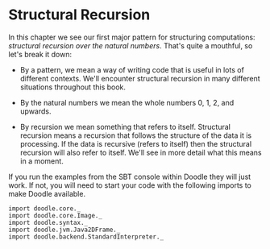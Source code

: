 # Structural Recursion

In this chapter we see our first major pattern for structuring computations: *structural recursion over the natural numbers*. That's quite a mouthful, so let's break it down:

- By a pattern, we mean a way of writing code that is useful in lots of different contexts. We'll encounter structural recursion in many different situations throughout this book. 

- By the natural numbers we mean the whole numbers 0, 1, 2, and upwards. 

- By recursion we mean something that refers to itself. Structural recursion means a recursion that follows the structure of the data it is processing. If the data is recursive (refers to itself) then the structural recursion will also refer to itself. We'll see in more detail what this means in a moment.

<div class="callout callout-info">
If you run the examples from the SBT console within Doodle they will just work. If not, you will need to start your code with the following imports to make Doodle available.

```tut:silent
import doodle.core._
import doodle.core.Image._
import doodle.syntax._
import doodle.jvm.Java2DFrame._
import doodle.backend.StandardInterpreter._
```
</div>

